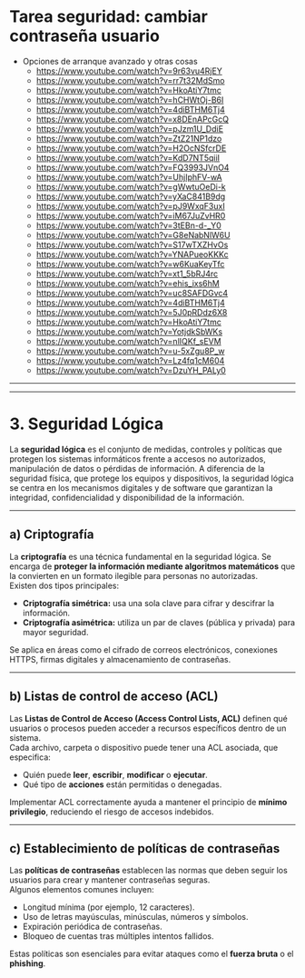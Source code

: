 # Tarea seguridad: cambiar contraseña usuario 

- Opciones de arranque avanzado y otras cosas
  - https://www.youtube.com/watch?v=9r63vu4RjEY
  - https://www.youtube.com/watch?v=rr7t32MdSmo
  - https://www.youtube.com/watch?v=HkoAtiY7tmc
  - https://www.youtube.com/watch?v=hCHWtOj-B6I
  - https://www.youtube.com/watch?v=4diBTHM6Tj4
  - https://www.youtube.com/watch?v=x8DEnAPcGcQ
  - https://www.youtube.com/watch?v=pJzm1U_DdiE
  - https://www.youtube.com/watch?v=ZtZ21NP1dzo
  - https://www.youtube.com/watch?v=H2OcNSfcrDE
  - https://www.youtube.com/watch?v=KdD7NT5qiiI
  - https://www.youtube.com/watch?v=FQ3993JVnO4
  - https://www.youtube.com/watch?v=UhjIphFV-wA
  - https://www.youtube.com/watch?v=gWwtuOeDi-k
  - https://www.youtube.com/watch?v=yXaC841B9dg
  - https://www.youtube.com/watch?v=pJ9WxqF3uxI
  - https://www.youtube.com/watch?v=iM67JuZvHR0
  - https://www.youtube.com/watch?v=3tEBn-d-_Y0
  - https://www.youtube.com/watch?v=G8eNabNlW6U
  - https://www.youtube.com/watch?v=S17wTXZHvOs
  - https://www.youtube.com/watch?v=YNAPueoKKKc
  - https://www.youtube.com/watch?v=w6KuaKeyTfc
  - https://www.youtube.com/watch?v=xt1_5bRJ4rc
  - https://www.youtube.com/watch?v=ehis_ixs6hM
  - https://www.youtube.com/watch?v=uc8SAFDGvc4
  - https://www.youtube.com/watch?v=4diBTHM6Tj4
  - https://www.youtube.com/watch?v=5J0pRDdz6X8
  - https://www.youtube.com/watch?v=HkoAtiY7tmc
  - https://www.youtube.com/watch?v=YotjdkSbWKs
  - https://www.youtube.com/watch?v=nlIQKf_sEVM
  - https://www.youtube.com/watch?v=u-5xZgu8P_w
  - https://www.youtube.com/watch?v=Lz4fq1cM604
  - https://www.youtube.com/watch?v=DzuYH_PALy0

-------------
-------------

# 3. Seguridad Lógica

La **seguridad lógica** es el conjunto de medidas, controles y políticas que protegen los sistemas informáticos frente a accesos no autorizados, manipulación de datos o pérdidas de información. A diferencia de la seguridad física, que protege los equipos y dispositivos, la seguridad lógica se centra en los mecanismos digitales y de software que garantizan la integridad, confidencialidad y disponibilidad de la información.

---

## a) Criptografía

La **criptografía** es una técnica fundamental en la seguridad lógica. Se encarga de **proteger la información mediante algoritmos matemáticos** que la convierten en un formato ilegible para personas no autorizadas.  
Existen dos tipos principales:
- **Criptografía simétrica:** usa una sola clave para cifrar y descifrar la información.
- **Criptografía asimétrica:** utiliza un par de claves (pública y privada) para mayor seguridad.  

Se aplica en áreas como el cifrado de correos electrónicos, conexiones HTTPS, firmas digitales y almacenamiento de contraseñas.

---

## b) Listas de control de acceso (ACL)

Las **Listas de Control de Acceso (Access Control Lists, ACL)** definen qué usuarios o procesos pueden acceder a recursos específicos dentro de un sistema.  
Cada archivo, carpeta o dispositivo puede tener una ACL asociada, que especifica:
- Quién puede **leer**, **escribir**, **modificar** o **ejecutar**.
- Qué tipo de **acciones** están permitidas o denegadas.  

Implementar ACL correctamente ayuda a mantener el principio de **mínimo privilegio**, reduciendo el riesgo de accesos indebidos.

---

## c) Establecimiento de políticas de contraseñas

Las **políticas de contraseñas** establecen las normas que deben seguir los usuarios para crear y mantener contraseñas seguras.  
Algunos elementos comunes incluyen:
- Longitud mínima (por ejemplo, 12 caracteres).
- Uso de letras mayúsculas, minúsculas, números y símbolos.
- Expiración periódica de contraseñas.
- Bloqueo de cuentas tras múltiples intentos fallidos.  

Estas políticas son esenciales para evitar ataques como el **fuerza bruta** o el **phishing**.
